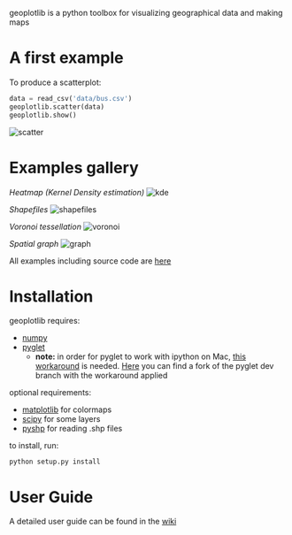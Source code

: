 geoplotlib is a python toolbox for visualizing geographical data and making maps

# A first example
To produce a scatterplot:

```python
data = read_csv('data/bus.csv')
geoplotlib.scatter(data)
geoplotlib.show()
```

![scatter](https://raw.githubusercontent.com/andrea-cuttone/geoplotlib/master/examples/screenshots/scatter.png)

# Examples gallery

_Heatmap (Kernel Density estimation)_
![kde](https://raw.githubusercontent.com/andrea-cuttone/geoplotlib/master/examples/screenshots/kde1.png)

_Shapefiles_
![shapefiles](https://raw.githubusercontent.com/andrea-cuttone/geoplotlib/master/examples/screenshots/shapefiles.png)

_Voronoi tessellation_
![voronoi](https://raw.githubusercontent.com/andrea-cuttone/geoplotlib/master/examples/screenshots/voronoi-filled.png)

_Spatial graph_
![graph](https://raw.githubusercontent.com/andrea-cuttone/geoplotlib/master/examples/screenshots/graph-flights.png)

All examples including source code are [here](https://github.com/andrea-cuttone/geoplotlib/tree/master/examples)

# Installation

geoplotlib requires:
* [numpy](http://www.numpy.org/)
* [pyglet](http://www.pyglet.org/)
	* **note:** in order for pyglet to work with ipython on Mac, [this workaround](https://code.google.com/p/pyglet/issues/detail?id=728) is needed. [Here](https://code.google.com/r/andreacuttone-pyglet-multipleruns/) you can find a fork of the pyglet dev branch with the workaround applied

optional requirements:
* [matplotlib](http://matplotlib.org/) for colormaps
* [scipy](http://www.scipy.org) for some layers
* [pyshp](https://github.com/GeospatialPython/pyshp) for reading .shp files

to install, run:

```python setup.py install```

# User Guide
A detailed user guide can be found in the [wiki](https://github.com/andrea-cuttone/geoplotlib/wiki/User-Guide)
